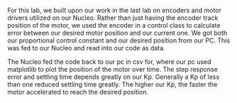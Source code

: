 For this lab, we built upon our work in the last lab on encoders and motor drivers utilized on our Nucleo.
Rather than just having the encoder track position of the motor, we used the encoder in a control class to
calculate error between our desired motor position and our current one. We got both our proportional control
constant and our desired position from our PC. This was fed to our Nucleo and read into our code as data.

The Nucleo fed the code back to our pc in csv for, where our pc used matplotlib to plot the position of the
motor over time. The step response error and settling time depends greatly on our Kp. Generally a Kp of less
than one reduced settling time greatly. The higher our Kp, the faster the motor accelerated to reach the
desired position.

